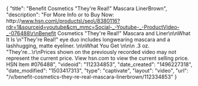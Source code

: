 {
    "title": "Benefit Cosmetics \"They're Real!\" Mascara   LinerBrown",
    "description": "For More Info or to Buy Now: http:\/\/www.hsn.com\/products\/seo\/8380116?rdr=1&sourceid=youtube&cm_mmc=Social-_-Youtube-_-ProductVideo-_-076488\r\nBenefit Cosmetics \"They're Real!\" Mascara and Liner\n\nWhat It Is \n\"They're Real!\" eye duo includes longwearing mascara and a lashhugging, matte eyeliner.  \n\nWhat You Get \n\n\n    .3 oz. \"They're...\r\nPrices shown on the previously recorded video may not represent the current price.  View hsn.com to view the current selling price. HSN Item #076488",
    "videoid": "112334853",
    "date_created": "1496227318",
    "date_modified": "1503417313",
    "type": "captivate",
    "layout": "video",
    "url": "\/v\/benefit-cosmetics-they-re-real-mascara-linerbrown\/112334853"
}